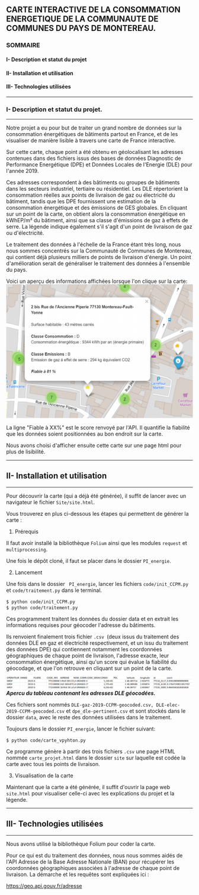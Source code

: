 ## CARTE INTERACTIVE DE LA CONSOMMATION ENERGETIQUE DE LA COMMUNAUTE DE COMMUNES DU PAYS DE MONTEREAU.

### SOMMAIRE
#### I- Description et statut du projet
#### II- Installation et utilisation
#### III- Technologies utilisées
***
### I- Description et statut du projet.
***
Notre projet a eu pour but de traiter un grand nombre de données sur la consommation énergétiques de bâtiments partout en France, et de les visualiser de manière lisible à travers une carte de France interactive. 

Sur cette carte, chaque point a été obtenu en géolocalisant les adresses contenues dans des fichiers issus des bases de données Diagnostic de Performance Energétique (DPE) et Données Locales de l'Energie (DLE) pour l'année 2019. 


Ces adresses correspondent à des bâtiments ou groupes de bâtiments dans les secteurs industriel, tertiaire ou résidentiel. Les DLE répertorient la consommation réelles aux points de livraison de gaz ou électricité du bâtiment, tandis que les DPE fournissent une estimation de la consommation énergétique et des émissions de GES globales. En cliquant sur un point de la carte, on obtient alors la consommation énergétique en kWhEP/m² du bâtiment, ainsi que sa classe d'émissions de gaz à effets de serre. La légende indique également s'il s'agit d'un point de livraison de gaz ou d'électricité.

Le traitement des données à l'échelle de la France étant très long, nous nous sommes concentrés sur la Communauté de Communes de Montereau, qui contient déjà plusieurs milliers de points de livraison d'énergie. Un point d'amélioration serait de généraliser le traitement des données à l'ensemble du pays.

Voici un aperçu des informations affichées lorsque l'on clique sur la carte:
![Aperçu de la carte](carte.PNG)

La ligne "Fiable à XX%" est le score renvoyé par l'API. Il quantifie la fiabilité que les données soient positionnées au bon endroit sur la carte.

Nous avons choisi d'afficher ensuite cette carte sur une page html pour plus de lisibilité.
***
## II- Installation et utilisation
***
Pour découvrir la carte (qui a déjà été générée), il suffit de lancer avec un navigateur le fichier ````Site/site.html````.

Vous trouverez en plus ci-dessous les étapes qui permettent de générer la carte :


1) Prérequis

Il faut avoir installé la bibliothèque ````Folium```` ainsi que les modules ````request```` et ````multiprocessing````.

Une fois le dépôt cloné, il faut se placer dans le dossier ````PI_energie````.

2) Lancement

Une fois dans le dossier ```` PI_energie````, lancer les fichiers ````code/init_CCPM.py```` et  ````code/traitement.py```` dans le terminal.
````
$ python code/init_CCPM.py
$ python code/traitement.py
````


Ces programment traitent les données du dossier data et en extrait les informations requises pour géocoder l'adresse du bâtiments. 

Ils renvoient finalement trois fichier ````.csv ````(deux issus du traitement des données DLE en gaz et électricité respectivement, et un issu du traitement des données DPE) qui contiennent notamment les coordonnées géographiques de chaque point de livraison, l'adresse exacte, leur consommation énergétique, ainsi qu'un score qui évalue la fiabilité du géocodage, et que l'on retrouve en cliquant sur un point de la carte.

![Aperçu du tableau](tableaugeocode.PNG)
***Apercu du tableau contenant les adresses DLE géocodées.***

Ces fichiers sont nommés ````DLE-gaz-2019-CCPM-geocoded.csv, DLE-elec-2019-CCPM-geocoded.csv```` et 
````dpe_dle-pertinent.csv````
et sont stockés dans le dossier ````data````, avec le reste des données utilisées dans le traitement.

Toujours dans le dossier ````PI_energie````, lancer le fichier suivant:
````
$ python code/carte_vpyhton.py
````
Ce programme génère à partir des trois fichiers ````.csv```` une page HTML nommée ````carte_projet.html```` dans le dossier ````site```` sur laquelle est codée la carte avec tous les points de livraison.

3) Visualisation de la carte

Maintenant que la carte a été générée, il suffit d'ouvrir la page web ````site.html```` pour visualiser celle-ci avec les explications du projet et la légende.
***
## III- Technologies utilisées
***
Nous avons utilisé la bibliothèque Folium pour coder la carte.

Pour ce qui est du traitement des données, nous nous sommes aidés de l'API Adresse de la Base Adresse Nationale (BAN) pour récupérer les coordonnées géographiques associées à l'adresse de chaque point de livraison. La démarche et les requêtes sont expliquées ici : 

https://geo.api.gouv.fr/adresse



